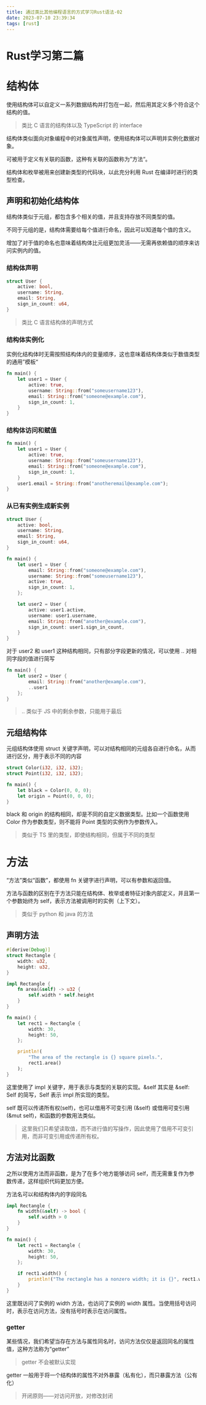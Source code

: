 ```yaml
---
title: 通过类比其他编程语言的方式学习Rust语法-02
date: 2023-07-10 23:39:34
tags: [rust]
---
```


# Rust学习第二篇

<!-- more -->

# 结构体

使用结构体可以自定义一系列数据结构并打包在一起，然后用其定义多个符合这个结构的值。

> 类比 C 语言的结构体以及 TypeScript 的 interface

结构体类似面向对象编程中的对象属性声明，使用结构体可以声明并实例化数据对象。

可被用于定义有关联的函数，这种有关联的函数称为”方法“。

结构体和枚举被用来创建新类型的代码块，以此充分利用 Rust 在编译时进行的类型检查。

## 声明和初始化结构体

结构体类似于元组，都包含多个相关的值，并且支持存放不同类型的值。

不同于元组的是，结构体需要给每个值进行命名，因此可以知道每个值的含义。

增加了对于值的命名也意味着结构体比元组更加灵活——无需再依赖值的顺序来访问实例内的值。

### 结构体声明

```rs
struct User {
    active: bool,
    username: String,
    email: String,
    sign_in_count: u64,
}
```

> 类比 C 语言结构体的声明方式

### 结构体实例化

实例化结构体时无需按照结构体内的变量顺序，这也意味着结构体类似于数值类型的通用”模板“

```rs
fn main() {
    let user1 = User {
        active: true,
        username: String::from("someusername123"),
        email: String::from("someone@example.com"),
        sign_in_count: 1,
    }
}
```

### 结构体访问和赋值

```rs
fn main() {
    let user1 = User {
        active: true,
        username: String::from("someusername123"),
        email: String::from("someone@example.com"),
        sign_in_count: 1,
    }
    user1.email = String::from("anotheremail@example.com");
}
```

### 从已有实例生成新实例

```rs
struct User {
    active: bool,
    username: String,
    email: String,
    sign_in_count: u64,
}

fn main() {
    let user1 = User {
        email: String::from("someone@example.com"),
        username: String::from("someusername123"),
        active: true,
        sign_in_count: 1,
    };

    let user2 = User {
        active: user1.active,
        username: user1.username,
        email: String::from("another@example.com"),
        sign_in_count: user1.sign_in_count,
    }
}
```

对于 user2 和 user1 这种结构相同，只有部分字段更新的情况，可以使用 .. 对相同字段的值进行简写

```rs
fn main() {
    let user2 = User {
        email: String::from("another@example.com"),
        ..user1
    };
}
```

> .. 类似于 JS 中的剩余参数，只能用于最后

## 元组结构体

元组结构体使用 struct 关键字声明，可以对结构相同的元组各自进行命名，从而进行区分，用于表示不同的内容

```rs
struct Color(i32, i32, i32);
struct Point(i32, i32, i32);

fn main() {
    let black = Color(0, 0, 0);
    let origin = Point(0, 0, 0);
}
```

black 和 origin 的结构相同，却是不同的自定义数据类型。比如一个函数使用 Color 作为参数类型，则不能将 Point 类型的实例作为参数传入。

> 类似于 TS 里的类型，即使结构相同，但属于不同的类型

# 方法

“方法”类似“函数”，都使用 fn 关键字进行声明，可以有参数和返回值。

方法与函数的区别在于方法只能在结构体、枚举或者特征对象内部定义，并且第一个参数始终为 self，表示方法被调用时的实例（上下文）。

> 类似于 python 和 java 的方法

## 声明方法

```rs
#[derive(Debug)]
struct Rectangle {
    width: u32,
    height: u32,
}

impl Rectangle {
    fn area(&self) -> u32 {
        self.width * self.height
    }
}

fn main() {
    let rect1 = Rectangle {
        width: 30,
        height: 50,
    };

    println!(
        "The area of the rectangle is {} square pixels.",
        rect1.area()
    );
}
```

这里使用了 impl 关键字，用于表示与类型的关联的实现。&self 其实是 &self: Self 的简写，Self 表示 impl 所实现的类型。

self 既可以传递所有权(self)，也可以借用不可变引用 (&self) 或借用可变引用 (&mut self)，和函数的参数用法类似。

> 这里我们只希望读取值，而不进行值的写操作，因此使用了借用不可变引用，而非可变引用或传递所有权。

## 方法对比函数

之所以使用方法而非函数，是为了在多个地方能够访问 self，而无需重复作为参数传递，这样组织代码更加方便。

方法名可以和结构体内的字段同名

```rs
impl Rectangle {
    fn width(&self) -> bool {
        self.width > 0
    }
}

fn main() {
    let rect1 = Rectangle {
        width: 30,
        height: 50,
    };

    if rect1.width() {
        println!("The rectangle has a nonzero width; it is {}", rect1.width);
    }
}
```

这里既访问了实例的 width 方法，也访问了实例的 width 属性。当使用括号访问时，表示在访问方法，没有括号时表示在访问属性。

### getter

某些情况，我们希望当存在方法与属性同名时，访问方法仅仅是返回同名的属性值，这种方法称为“getter”

> getter 不会被默认实现

getter 一般用于将一个结构体的属性不对外暴露（私有化），而只暴露方法（公有化）

> 开闭原则——对访问开放，对修改封闭
